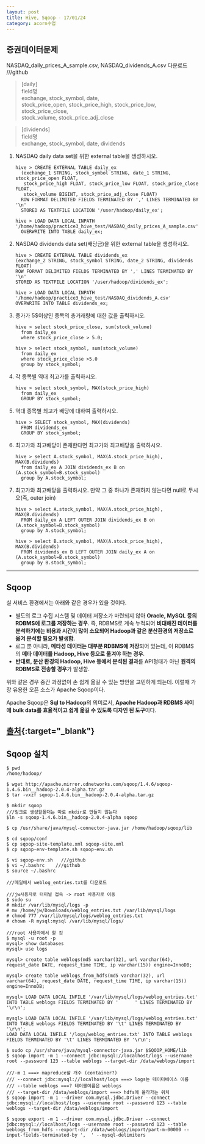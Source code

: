 ```yaml
---
layout: post
title: Hive, Sqoop - 17/01/24
category: acorn수업
---
```


## 증권데이터문제
NASDAQ_daily_prices_A_sample.csv, NASDAQ_dividends_A.csv 다운로드       ///github  

> [daily]  
field명  
exchange, stock_symbol, date,  
stock_price_open, stock_price_high, stock_price_low, stock_price_close,  
stock_volume, stock_price_adj_close  


> [dividends]  
field명  
exchange, stock_symbol, date, dividends  


1. NASDAQ daily data set을 위한 external table을 생성하시오.  
    ```
    hive > CREATE EXTERNAL TABLE daily_ex
      (exchange_1 STRING, stock_symbol STRING, date_1 STRING, stock_price_open FLOAT, 
       stock_price_high FLOAT, stock_price_low FLOAT, stock_price_close FLOAT, 
       stock_volume BIGINT, stock_price_adj_close FLOAT) 
      ROW FORMAT DELIMITED FIELDS TERMINATED BY ',' LINES TERMINATED BY '\n' 
      STORED AS TEXTFILE LOCATION '/user/hadoop/daily_ex';

    hive > LOAD DATA LOCAL INPATH '/home/hadoop/practice3_hive_test/NASDAQ_daily_prices_A_sample.csv' 
      OVERWRITE INTO TABLE daily_ex;
    ```

2. NASDAQ dividends data set(배당금)을 위한 external table을 생성하시오.
    ```
    hive > CREATE EXTERNAL TABLE dividends_ex
    (exchange_2 STRING, stock_symbol STRING, date_2 STRING, dividends FLOAT) 
    ROW FORMAT DELIMITED FIELDS TERMINATED BY ',' LINES TERMINATED BY '\n' 
    STORED AS TEXTFILE LOCATION '/user/hadoop/dividends_ex';

    hive > LOAD DATA LOCAL INPATH '/home/hadoop/practice3_hive_test/NASDAQ_dividends_A.csv' 
    OVERWRITE INTO TABLE dividends_ex;
    ```


3. 종가가 5$이상인 종목의 총거래량에 대한 값을 출력하시오.
      ```
      hive > select stock_price_close, sum(stock_volume) 
        from daily_ex 
        where stock_price_close > 5.0;

      hive > select stock_symbol, sum(stock_volume) 
        from daily_ex 
        where stock_price_close >5.0 
        group by stock_symbol;
      ```


4. 각 종목별 역대 최고가를 출력하시오.
      ```
      hive > select stock_symbol, MAX(stock_price_high) 
        from daily_ex 
        GROUP BY stock_symbol;
      ```


5. 역대 종목별 최고가 배당에 대하여 출력하시오.
      ```
      hive > SELECT stock_symbol, MAX(dividends) 
        FROM dividends_ex 
        GROUP BY stock_symbol;
      ```


6. 최고가와 최고배당이 존재한다면 최고가와 최고배당을 출력하시오.
      ```
      hive > select A.stock_symbol, MAX(A.stock_price_high), MAX(B.dividends) 
        from daily_ex A JOIN dividends_ex B on (A.stock_symbol=B.stock_symbol) 
        group by A.stock_symbol;
      ```


7. 최고가와 최고배당을 출력하시오. 만약 그 중 하나가 존재하지 않는다면 null로 두시오(즉, outer join)
      ```
      hive > select A.stock_symbol, MAX(A.stock_price_high), MAX(B.dividends) 
        FROM daily_ex A LEFT OUTER JOIN dividends_ex B on (A.stock_symbol=B.stock_symbol) 
        group by A.stock_symbol;

      hive > select B.stock_symbol, MAX(A.stock_price_high), MAX(B.dividends) 
        FROM dividends_ex B LEFT OUTER JOIN daily_ex A on (A.stock_symbol=B.stock_symbol) 
        group by B.stock_symbol;
      ```

---

## Sqoop

실 서비스 환경에서는  아래와 같은 경우가 있을 것이다.  

- 별도의 로그 수집 시스템 및 데이터 저장소가 마련되지 않아 **Oracle, MySQL 등의 RDBMS에 로그를 저장하는 경우**. 즉, RDBMS로 계속 누적되어 **비대해진 데이터를 분석하기에는 비용과 시간이 많이 소요되어 Hadoop과 같은 분산환경의 저장소로 옮겨 분석할 필요가 발생함**.
- 로그 뿐 아니라, **메타성 데이터는 대부분 RDBMS에 저장**되어 있는데, 이 RDBMS의 **메타 데이터를 Hadoop, Hive 등으로 옮겨야 하는 경우**.
- **반대로, 분산 환경의 Hadoop, Hive 등에서 분석된 결과**를 API형태가 아닌 **원격의 RDBMS로 전송할 경우**가 발생함.

위와 같은 경우 중간 과정없이 손 쉽게 옮길 수 있는 방안을 고민하게 되는데. 이럴때 가장 유용한 오픈 소스가 Apache Sqoop이다.  

Apache Sqoop은 **Sql to Hadoop**의 의미로서, **Apache Hadoop과 RDBMS 사이에 bulk data를 효율적이고 쉽게 옮길 수 있도록 디자인 된 도구**이다.  

[출처](http://hochul.net/blog/datacollector_apache_sqoop_from_rdbms/){:target="_blank"}
---

## Sqoop 설치

```
$ pwd
/home/hadoop/

$ wget http://apache.mirror.cdnetworks.com/sqoop/1.4.6/sqoop-1.4.6.bin__hadoop-2.0.4-alpha.tar.gz
$ tar -vxzf sqoop-1.4.6.bin__hadoop-2.0.4-alpha.tar.gz

$ mkdir sqoop
///링크로 생성할폴더는 따로 mkdir로 만들지 않는다
$ln -s sqoop-1.4.6.bin__hadoop-2.0.4-alpha sqoop

$ cp /usr/share/java/mysql-connector-java.jar /home/hadoop/sqoop/lib

$ cd sqoop/conf
$ cp sqoop-site-template.xml sqoop-site.xml
$ cp sqoop-env-template.sh sqoop-env.sh

$ vi sqoop-env.sh   ///github
$ vi ~/.bashrc    ///github
$ source ~/.bashrc
```

```
///메일에서 weblog_entries.txt를 다운로드

///jw사용자로 터미널 접속 -> root 사용자로 이동
$ sudo su
# mkdir /var/lib/mysql/logs -p
# mv /home/jw/Downloads/weblog_entries.txt /var/lib/mysql/logs
# chmod 777 /var/lib/mysql/logs/weblog_entries.txt
# chown -R mysql:mysql /var/lib/mysql/logs/

///root 사용자에서 할 것
$ mysql -u root -p
mysql> show databases
mysql> use logs

mysql> create table weblogs(md5 varchar(32), url varchar(64), request_date DATE, request_time TIME, ip varchar(15)) engine=InnoDB;

mysql> create table weblogs_from_hdfs(md5 varchar(32), url varchar(64), request_date DATE, request_time TIME, ip varchar(15)) engine=InnoDB;

mysql> LOAD DATA LOCAL INFILE '/var/lib/mysql/logs/weblog_entries.txt' INTO TABLE weblogs FIELDS TERMINATED BY '      ' LINES TERMINATED BY '\r\n';

mysql> LOAD DATA LOCAL INFILE '/var/lib/mysql/logs/weblog_entries.txt' INTO TABLE weblogs FIELDS TERMINATED BY '\t' LINES TERMINATED BY '\r\n';
LOAD DATA LOCAL INFILE '/logs/weblog_entries.txt' INTO TABLE weblogs FIELDS TERMINATED BY '\t' LINES TERMINATED BY '\r\n';
```
```
$ sudo cp /usr/share/java/mysql-connector-java.jar $SQOOP_HOME/lib
$ sqoop import -m 1 --connect jdbc:mysql://localhost/logs --username root --password 123 --table weblogs --target-dir /data/weblogs/import

///-m 1 ===> mapreduce할 개수 (container?)
/// --connect jdbc:mysql://localhost/logs ===> logs는 데이터베이스 이름
/// --table weblogs ===? 테이블이름은 weblogs
/// --target-dir /data/weblogs/import ===> hdfs에 올라가는 위치
$ sqoop import -m 1 --driver com.mysql.jdbc.Driver --connect jdbc:mysql://localhost/logs --username root --password 123 --table weblogs --target-dir /data/weblogs/import

$ sqoop export -m 1 --driver com.mysql.jdbc.Driver --connect jdbc:mysql://localhost/logs --username root --password 123 --table weblogs_from_hdfs --export-dir /data/weblogs/import/part-m-00000 --input-fields-terminated-by ',  ' --mysql-delimiters
```
